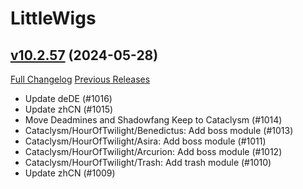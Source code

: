 # LittleWigs

## [v10.2.57](https://github.com/BigWigsMods/LittleWigs/tree/v10.2.57) (2024-05-28)
[Full Changelog](https://github.com/BigWigsMods/LittleWigs/compare/v10.2.56...v10.2.57) [Previous Releases](https://github.com/BigWigsMods/LittleWigs/releases)

- Update deDE (#1016)  
- Update zhCN (#1015)  
- Move Deadmines and Shadowfang Keep to Cataclysm (#1014)  
- Cataclysm/HourOfTwilight/Benedictus: Add boss module (#1013)  
- Cataclysm/HourOfTwilight/Asira: Add boss module (#1011)  
- Cataclysm/HourOfTwilight/Arcurion: Add boss module (#1012)  
- Cataclysm/HourOfTwilight/Trash: Add trash module (#1010)  
- Update zhCN (#1009)  
